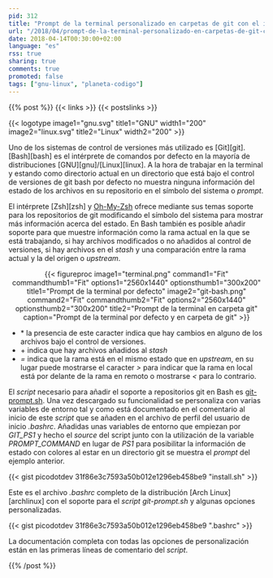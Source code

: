 ```yaml
---
pid: 312
title: "Prompt de la terminal personalizado en carpetas de git con el intérprete bash"
url: "/2018/04/prompt-de-la-terminal-personalizado-en-carpetas-de-git-con-el-interprete-bash/"
date: 2018-04-14T00:30:00+02:00
language: "es"
rss: true
sharing: true
comments: true
promoted: false
tags: ["gnu-linux", "planeta-codigo"]
---
```


{{% post %}}
{{< links >}}
{{< postslinks >}}

{{< logotype image1="gnu.svg" title1="GNU" width1="200" image2="linux.svg" title2="Linux" width2="200" >}}

Uno de los sistemas de control de versiones más utilizado es [Git][git]. [Bash][bash] es el intérprete de comandos por defecto en la mayoría de distribuciones [GNU][gnu]/[Linux][linux]. A la hora de trabajar en la terminal y estando como directorio actual en un directorio que está bajo el control de versiones de git bash por defecto no muestra ninguna información del estado de los archivos en su repositorio en el símbolo del sistema o _prompt_.

El intérprete [Zsh][zsh] y [Oh-My-Zsh](http://ohmyz.sh/) ofrece mediante sus temas soporte para los repositorios de git modificando el símbolo del sistema para mostrar más información acerca del estado. En Bash también es posible añadir soporte para que muestre información como la rama actual en la que se está trabajando, si hay archivos modificados o no añadidos al control de versiones, si hay archivos en el _stash_ y una comparación entre la rama actual y la del origen o _upstream_.

<div class="media" style="text-align: center;">
    {{< figureproc
        image1="terminal.png" command1="Fit" commandthumb1="Fit" options1="2560x1440" optionsthumb1="300x200" title1="Prompt de la terminal por defecto"
        image2="git-bash.png" command2="Fit" commandthumb2="Fit" options2="2560x1440" optionsthumb2="300x200" title2="Prompt de la terminal en carpeta git"        
        caption="Prompt de la terminal por defecto y en carpeta de git" >}}
</div>

* \* la presencia de este caracter indica que hay cambios en alguno de los archivos bajo el control de versiones.
* \+ indica que hay archivos añadidos al _stash_
* _=_ indica que la rama está en el mismo estado que en _upstream_, en su lugar puede mostrarse el caracter _>_ para indicar que la rama en local está por delante de la rama en remoto o mostrarse _<_ para lo contrario.

El _script_ necesario para añadir el soporte a repositorios git en Bash es [git-prompt.sh](https://github.com/git/git/blob/master/contrib/completion/git-prompt.sh). Una vez descargado su funcionalidad se personaliza con varias variables de entorno tal y como está documentado en el comentario al inicio de este _script_ que se añaden en el archivo de perfil del usuario de inicio _.bashrc_. Añadidas unas variables de entorno que empiezan por _GIT\_PS1_ y hecho el _source_ del script junto con la utilización de la variable _PROMPT\_COMMAND_ en lugar de _PS1_ para posibilitar la información de estado con colores al estar en un directorio git se muestra el _prompt_ del ejemplo anterior.

{{< gist picodotdev 31f86e3c7593a50b012e1296eb458be9 "install.sh" >}}

Este es el archivo _.bashrc_ completo de la distribución [Arch Linux][archlinux] con el soporte para el _script_ _git-prompt.sh_ y algunas opciones personalizadas.

{{< gist picodotdev 31f86e3c7593a50b012e1296eb458be9 ".bashrc" >}}

La documentación completa con todas las opciones de personalización están en las primeras líneas de comentario del _script_.

{{% /post %}}
